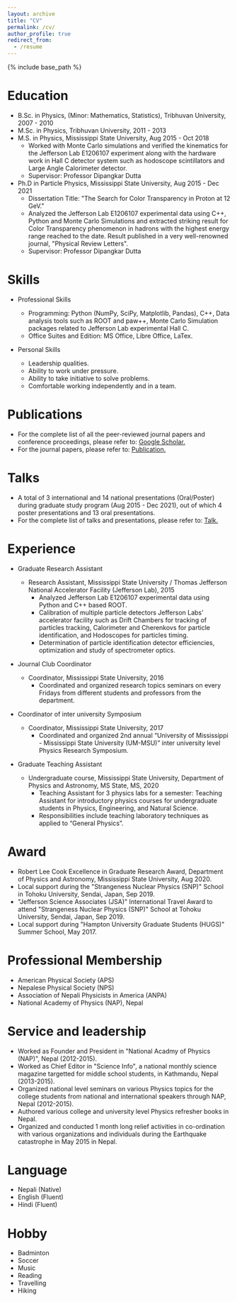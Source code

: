 ```yaml
---
layout: archive
title: "CV"
permalink: /cv/
author_profile: true
redirect_from:
  - /resume
---
```


{% include base_path %}

Education
======
* B.Sc. in Physics, (Minor: Mathematics, Statistics), Tribhuvan University, 2007 - 2010
* M.Sc. in Physics, Tribhuvan University, 2011 - 2013
* M.S. in Physics, Mississippi State University, Aug 2015 - Oct 2018
  * Worked with Monte Carlo simulations and verified the kinematics for the Jefferson Lab E1206107 experiment along with the hardware work in Hall C detector system such as hodoscope scintillators and Large Angle Calorimeter detector.
  * Supervisor: Professor Dipangkar Dutta
* Ph.D in Particle Physics, Mississippi State University, Aug 2015 - Dec 2021
  * Dissertation Title: "The Search for Color Transparency in Proton at 12 GeV."
  * Analyzed the Jefferson Lab E1206107 experimental data using C++, Python and Monte Carlo Simulations and extracted striking result for Color Transparency phenomenon in hadrons with the highest energy range reached to the date. Result published in a very well-renowned journal, "Physical Review Letters".
  * Supervisor: Professor Dipangkar Dutta
    
Skills
======
* Professional Skills
  * Programming: Python (NumPy, SciPy, Matplotlib, Pandas), C++, Data analysis tools such as ROOT and paw++, Monte Carlo Simulation packages related to Jefferson Lab experimental Hall C.
  * Office Suites and Edition: MS Office, Libre Office, LaTex.
  
* Personal Skills
  * Leadership qualities.
  * Ability to work under pressure.
  * Ability to take initiative to solve problems.
  * Comfortable working independently and in a team.

Publications
======
* For the complete list of all the peer-reviewed journal papers and conference proceedings, please refer to: <u><a href="{{https://scholar.google.com/citations?user=ZTM7ZUkAAAAJ&hl=en}}">Google Scholar</a>.</u>
* For the journal papers, please refer to: <u><a href="{{https://dkb208.github.io/publications/}}">Publication</a>.</u>
  
Talks
======
* A total of 3 international and 14 national presentations (Oral/Poster) during graduate study program (Aug 2015 - Dec 2021), out of which 4 poster presentations and 13 oral presentations.
* For the complete list of talks and presentations, please refer to: <u><a href="{{https://dkb208.github.io/talks/}}">Talk</a>.</u>
  
Experience
======
* Graduate Research Assistant
  * Research Assistant, Mississippi State University / Thomas Jefferson National Accelerator Facility (Jefferson Lab), 2015
    * Analyzed Jefferson Lab E1206107 experimental data using Python and C++ based ROOT.
    * Calibration of multiple particle detectors Jefferson Labs’ accelerator facility such as Drift Chambers for tracking of particles tracking, Calorimeter and Cherenkovs for particle identification, and Hodoscopes for particles timing.
    * Determination of particle identification detector efficiencies, optimization and study of spectrometer optics.
 
* Journal Club Coordinator
  * Coordinator, Mississippi State University, 2016
    * Coordinated and organized research topics seminars on every Fridays from different students and professors from the department.

* Coordinator of inter university Symposium
  * Coordinator, Mississippi State University, 2017
    * Coordinated and organized 2nd annual “University of Mississippi - Mississippi State University (UM-MSU)” inter university level Physics Research Symposium.

* Graduate Teaching Assistant
  * Undergraduate course, Mississippi State University, Department of Physics and Astronomy, MS State, MS, 2020
    * Teaching Assistant for 3 physics labs for a semester: Teaching Assistant for introductory physics courses for undergraduate students in Physics, Engineering, and Natural Science.
    * Responsibilities include teaching laboratory techniques as applied to “General Physics”.

Award
======
* Robert Lee Cook Excellence in Graduate Research Award, Department of Physics and Astronomy, Mississippi State University, Aug 2020.
* Local support during the "Strangeness Nuclear Physics (SNP)" School in Tohoku University, Sendai, Japan, Sep 2019.
* "Jefferson Science Associates (JSA)" International Travel Award to attend "Strangeness Nuclear Physics (SNP)" School at Tohoku University, Sendai, Japan, Sep 2019.
* Local support during "Hampton University Graduate Students (HUGS)" Summer School, May 2017.
  
Professional Membership
======
* American Physical Society (APS)
* Nepalese Physical Society (NPS)
* Association of Nepali Physicists in America (ANPA)
* National Academy of Physics (NAP), Nepal
  
Service and leadership
======
* Worked as Founder and President in "National Acadmy of Physics (NAP)", Nepal (2012-2015).
* Worked as Chief Editor in "Science Info", a national monthly science magazine targetted for middle school students, in Kathmandu, Nepal (2013-2015).
* Organized national level seminars on various Physics topics for the college students from national and international speakers through NAP, Nepal (2012-2015).
* Authored various college and university level Physics refresher books in Nepal.
* Organized and conducted 1 month long relief activities in co-ordination with various organizations and individuals during the Earthquake catastrophe in May 2015 in Nepal.

Language
======
* Nepali (Native)
* English (Fluent)
* Hindi (Fluent)

Hobby
======
* Badminton
* Soccer
* Music
* Reading
* Travelling
* Hiking
